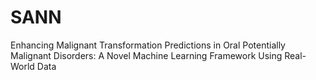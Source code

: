 # SANN
Enhancing Malignant Transformation Predictions in Oral Potentially Malignant Disorders: A Novel Machine Learning Framework Using Real-World Data
